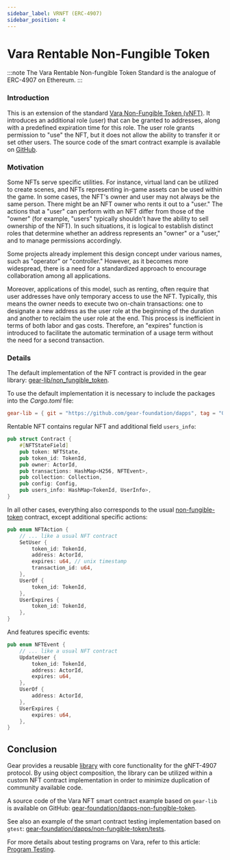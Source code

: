 ```yaml
---
sidebar_label: VRNFT (ERC-4907)
sidebar_position: 4
---
```


# Vara Rentable Non-Fungible Token

:::note
The Vara Rentable Non-fungible Token Standard is the analogue of ERC-4907 on Ethereum.
:::

### Introduction

This is an extension of the standard [Vara Non-Fungible Token (vNFT)](vnft). It introduces an additional role (user) that can be granted to addresses, along with a predefined expiration time for this role. The user role grants permission to "use" the NFT, but it does not allow the ability to transfer it or set other users. The source code of the smart contract example is available on [GitHub](https://github.com/gear-foundation/dapps/tree/master/contracts/rentable-nft).

### Motivation

Some NFTs serve specific utilities. For instance, virtual land can be utilized to create scenes, and NFTs representing in-game assets can be used within the game. In some cases, the NFT's owner and user may not always be the same person. There might be an NFT owner who rents it out to a "user." The actions that a "user" can perform with an NFT differ from those of the "owner" (for example, "users" typically shouldn't have the ability to sell ownership of the NFT). In such situations, it is logical to establish distinct roles that determine whether an address represents an "owner" or a "user," and to manage permissions accordingly.

Some projects already implement this design concept under various names, such as "operator" or "controller." However, as it becomes more widespread, there is a need for a standardized approach to encourage collaboration among all applications.

Moreover, applications of this model, such as renting, often require that user addresses have only temporary access to use the NFT. Typically, this means the owner needs to execute two on-chain transactions: one to designate a new address as the user role at the beginning of the duration and another to reclaim the user role at the end. This process is inefficient in terms of both labor and gas costs. Therefore, an "expires" function is introduced to facilitate the automatic termination of a usage term without the need for a second transaction.

### Details

The default implementation of the NFT contract is provided in the gear library: [gear-lib/non_fungible_token](https://github.com/gear-foundation/dapps/tree/master/contracts/gear-lib-old/src/non_fungible_token).

To use the default implementation it is necessary to include the packages into the *Cargo.toml* file:

```toml
gear-lib = { git = "https://github.com/gear-foundation/dapps", tag = "0.3.3" }
```

Rentable NFT contains regular NFT and additional field  `users_info`:

```rust title="rentable-nft/src/lib.rs"
pub struct Contract {
    #[NFTStateField]
    pub token: NFTState,
    pub token_id: TokenId,
    pub owner: ActorId,
    pub transactions: HashMap<H256, NFTEvent>,
    pub collection: Collection,
    pub config: Config,
    pub users_info: HashMap<TokenId, UserInfo>,
}
```
In all other cases, everything also corresponds to the usual [non-fungible-token](vnft) contract, except additional specific actions:

```rust title="rentable-nft/io/src/lib.rs"
pub enum NFTAction {
    // ... like a usual NFT contract
    SetUser {
        token_id: TokenId,
        address: ActorId,
        expires: u64, // unix timestamp
        transaction_id: u64,
    },
    UserOf {
        token_id: TokenId,
    },
    UserExpires {
        token_id: TokenId,
    },
}
```
And features specific events:

```rust title="rentable-nft/io/src/lib.rs"
pub enum NFTEvent {
    // ... like a usual NFT contract
    UpdateUser {
        token_id: TokenId,
        address: ActorId,
        expires: u64,
    },
    UserOf {
        address: ActorId,
    },
    UserExpires {
        expires: u64,
    },
}
```

## Conclusion

Gear provides a reusable [library](https://github.com/gear-foundation/dapps/tree/master/contracts/gear-lib) with core functionality for the gNFT-4907 protocol. By using object composition, the library can be utilized within a custom NFT contract implementation in order to minimize duplication of community available code.

A source code of the Vara NFT smart contract example based on `gear-lib` is available on GitHub: [gear-foundation/dapps-non-fungible-token](https://github.com/gear-foundation/dapps/tree/master/contracts/rentable-nft).

See also an example of the smart contract testing implementation based on `gtest`: [gear-foundation/dapps/non-fungible-token/tests](https://github.com/gear-foundation/dapps/tree/master/contracts/rentable-nft/tests).

For more details about testing programs on Vara, refer to this article: [Program Testing](/docs/build/testing).
